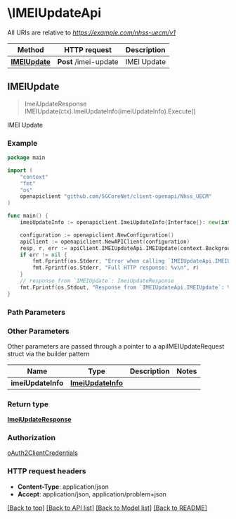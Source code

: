 # \IMEIUpdateApi

All URIs are relative to *https://example.com/nhss-uecm/v1*

Method | HTTP request | Description
------------- | ------------- | -------------
[**IMEIUpdate**](IMEIUpdateApi.md#IMEIUpdate) | **Post** /imei-update | IMEI Update



## IMEIUpdate

> ImeiUpdateResponse IMEIUpdate(ctx).ImeiUpdateInfo(imeiUpdateInfo).Execute()

IMEI Update

### Example

```go
package main

import (
    "context"
    "fmt"
    "os"
    openapiclient "github.com/5GCoreNet/client-openapi/Nhss_UECM"
)

func main() {
    imeiUpdateInfo := openapiclient.ImeiUpdateInfo{Interface{}: new(interface{})} // ImeiUpdateInfo | 

    configuration := openapiclient.NewConfiguration()
    apiClient := openapiclient.NewAPIClient(configuration)
    resp, r, err := apiClient.IMEIUpdateApi.IMEIUpdate(context.Background()).ImeiUpdateInfo(imeiUpdateInfo).Execute()
    if err != nil {
        fmt.Fprintf(os.Stderr, "Error when calling `IMEIUpdateApi.IMEIUpdate``: %v\n", err)
        fmt.Fprintf(os.Stderr, "Full HTTP response: %v\n", r)
    }
    // response from `IMEIUpdate`: ImeiUpdateResponse
    fmt.Fprintf(os.Stdout, "Response from `IMEIUpdateApi.IMEIUpdate`: %v\n", resp)
}
```

### Path Parameters



### Other Parameters

Other parameters are passed through a pointer to a apiIMEIUpdateRequest struct via the builder pattern


Name | Type | Description  | Notes
------------- | ------------- | ------------- | -------------
 **imeiUpdateInfo** | [**ImeiUpdateInfo**](ImeiUpdateInfo.md) |  | 

### Return type

[**ImeiUpdateResponse**](ImeiUpdateResponse.md)

### Authorization

[oAuth2ClientCredentials](../README.md#oAuth2ClientCredentials)

### HTTP request headers

- **Content-Type**: application/json
- **Accept**: application/json, application/problem+json

[[Back to top]](#) [[Back to API list]](../README.md#documentation-for-api-endpoints)
[[Back to Model list]](../README.md#documentation-for-models)
[[Back to README]](../README.md)

